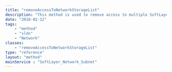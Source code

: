 ```yaml
---
title: "removeAccessToNetworkStorageList"
description: "This method is used to remove access to multiple SoftLayer_Network_Storage volumes "
date: "2018-02-12"
tags:
    - "method"
    - "sldn"
    - "Network"
classes:
    - "removeAccessToNetworkStorageList"
type: "reference"
layout: "method"
mainService : "SoftLayer_Network_Subnet"
---
```

